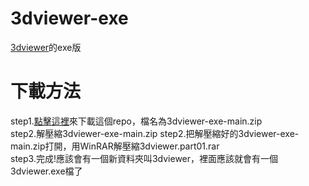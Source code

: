 # 3dviewer-exe
[3dviewer](https://github.com/charlie-moomoo/3dviewer)的exe版
# 下載方法
step1.[點擊這裡](https://github.com/charlie-moomoo/3dviewer-exe/archive/refs/heads/main.zip)來下載這個repo，檔名為3dviewer-exe-main.zip<br>
step2.解壓縮3dviewer-exe-main.zip
step2.把解壓縮好的3dviewer-exe-main.zip打開，用WinRAR解壓縮3dviewer.part01.rar<br>
step3.完成!應該會有一個新資料夾叫3dviewer，裡面應該就會有一個3dviewer.exe檔了<br>
